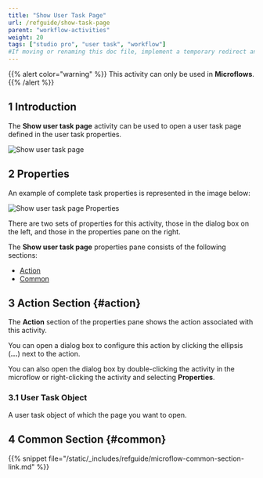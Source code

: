 ```yaml
---
title: "Show User Task Page"
url: /refguide/show-task-page
parent: "workflow-activities"
weight: 20
tags: ["studio pro", "user task", "workflow"]
#If moving or renaming this doc file, implement a temporary redirect and let the respective team know they should update the URL in the product. See Mapping to Products for more details.
---
```


{{% alert color="warning" %}}
This activity can only be used in **Microflows**.
{{% /alert %}}

## 1 Introduction

The **Show user task page** activity can be used to open a user task page defined in the user task properties. 

![Show user task page](/attachments/refguide/modeling/application-logic/microflows-and-nanoflows/activities/workflow-activities/show-task-page/open-task-page.jpg)

## 2 Properties

An example of complete task properties is represented in the image below:

![Show user task page Properties](/attachments/refguide/modeling/application-logic/microflows-and-nanoflows/activities/workflow-activities/show-task-page/open-workflow-page-properties.jpg)

There are two sets of properties for this activity, those in the dialog box on the left, and those in the properties pane on the right.

The **Show user task page** properties pane consists of the following sections:

* [Action](#action)
* [Common](#common)

## 3 Action Section {#action}

The **Action** section of the properties pane shows the action associated with this activity.

You can open a dialog box to configure this action by clicking the ellipsis (**…**) next to the action.

You can also open the dialog box by double-clicking the activity in the microflow or right-clicking the activity and selecting **Properties**.

### 3.1 User Task Object

A user task object of which the page you want to open.

## 4 Common Section {#common}

{{% snippet file="/static/_includes/refguide/microflow-common-section-link.md" %}}